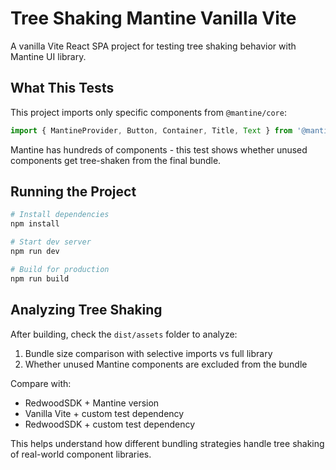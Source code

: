 # Tree Shaking Mantine Vanilla Vite

A vanilla Vite React SPA project for testing tree shaking behavior with Mantine UI library.

## What This Tests

This project imports only specific components from `@mantine/core`:

```jsx
import { MantineProvider, Button, Container, Title, Text } from '@mantine/core'
```

Mantine has hundreds of components - this test shows whether unused components get tree-shaken from the final bundle.

## Running the Project

```bash
# Install dependencies
npm install

# Start dev server
npm run dev

# Build for production
npm run build
```

## Analyzing Tree Shaking

After building, check the `dist/assets` folder to analyze:
1. Bundle size comparison with selective imports vs full library
2. Whether unused Mantine components are excluded from the bundle

Compare with:
- RedwoodSDK + Mantine version
- Vanilla Vite + custom test dependency 
- RedwoodSDK + custom test dependency

This helps understand how different bundling strategies handle tree shaking of real-world component libraries.
